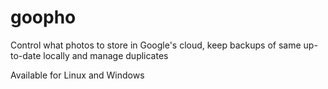 # goopho
Control what photos to store in Google's cloud, keep backups of same up-to-date locally and manage duplicates

Available for Linux and Windows
